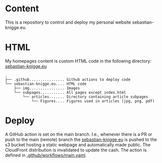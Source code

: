 # Content
This is a repository to control and deploy my personal website sebastian-knigge.eu.

# HTML
My homepages content is custom HTML code in the following directory: [sebastian-knigge.eu](./sebastian-knigge.eu/) 

``` 
.  
├── .github................ Github actions to deploy code  
└── sebastian-knigge.eu.... HTML code  
    ├── img................ Images  
    └── subpages........... All pages except index.html  
        └── articles....... Directory containing article subpages  
            └── Figures.... Figures used in articles (jpg, png, pdf)
```

# Deploy
A GitHub action is set on the main branch. I.e., whenever there is a PR or push to the main (remote) branch the [sebastian-knigge.eu](./sebastian-knigge.eu/) is pushed to the s3 bucket hosting a static webpage and automatically made public. The CloudFront distribution is invalidated to update the cash. The action is defined in [.github/workflows/main.yaml](./.github/workflows/main.yaml).

